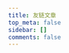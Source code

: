 ```yaml
---
title: 友链文章
top_meta: false
sidebar: []
comments: false
---
```


<div id="app"></div>
<script>
    let UserConfig = {
        // 填写你的api地址
        private_api_url: 'https://f.dusays.com/',
        // 点击加载更多时，一次最多加载几篇文章，默认10
        page_turning_number: 10,
        // 头像加载失败时，默认头像地址
        error_img: 'https://cravatar.cn/avatar/28b57baa4e8f13fe4292ccb2de267e30',
        // 进入页面时第一次的排序规则
        sort_rule: 'created'
    }
</script>
<script type="text/javascript" src="https://npm.elemecdn.com/fcircle-theme-yyyz@latest/dist/app.min.js"></script>
<script type="text/javascript" src="https://npm.elemecdn.com/fcircle-theme-yyyz@latest/dist/bundle.js"></script>